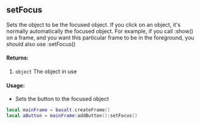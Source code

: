 ## setFocus    
Sets the object to be the focused object.
If you click on an object, it's normally automatically the focused object. For example, if you call :show() on a frame, and you want this particular frame to be in
the foreground, you should also use :setFocus()
#### Returns:
1. `object` The object in use

#### Usage:
* Sets the button to the focused object
```lua
local mainFrame = basalt.createFrame()
local aButton = mainFrame:addButton():setFocus()
```